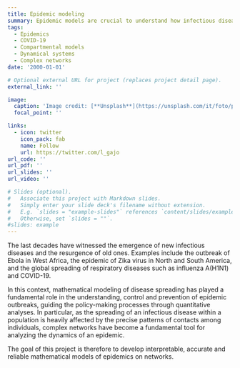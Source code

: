 ```yaml
---
title: Epidemic modeling
summary: Epidemic models are crucial to understand how infectious diseases spread in a population and to devise the best containment strategies.
tags:
  - Epidemics
  - COVID-19
  - Compartmental models
  - Dynamical systems
  - Complex networks
date: '2000-01-01'

# Optional external URL for project (replaces project detail page).
external_link: ''

image:
  caption: 'Image credit: [**Unsplash**](https://unsplash.com/it/foto/pittura-astratta-rossa-e-nera-9mD8Azfcmc0)'
  focal_point: ''

links:
  - icon: twitter
    icon_pack: fab
    name: Follow
    url: https://twitter.com/l_gajo
url_code: ''
url_pdf: ''
url_slides: ''
url_video: ''

# Slides (optional).
#   Associate this project with Markdown slides.
#   Simply enter your slide deck's filename without extension.
#   E.g. `slides = "example-slides"` references `content/slides/example-slides.md`.
#   Otherwise, set `slides = ""`.
#slides: example
---
```


The last decades have witnessed the emergence of new infectious diseases and the resurgence of old ones. Examples include the outbreak of Ebola in West Africa, the epidemic of Zika virus in North and South America, and the global spreading of respiratory diseases such as influenza A(H1N1) and COVID-19.

In this context, mathematical modeling of disease spreading has played a fundamental role in the understanding, control and prevention of epidemic outbreaks, guiding the policy-making processes through quantitative analyses. In particular, as the spreading of an infectious disease within a population is heavily affected by the precise patterns of contacts among individuals, complex networks have become a fundamental tool for analyzing the dynamics of an epidemic. 

The goal of this project is therefore to develop interpretable, accurate and reliable mathematical models of epidemics on networks.
